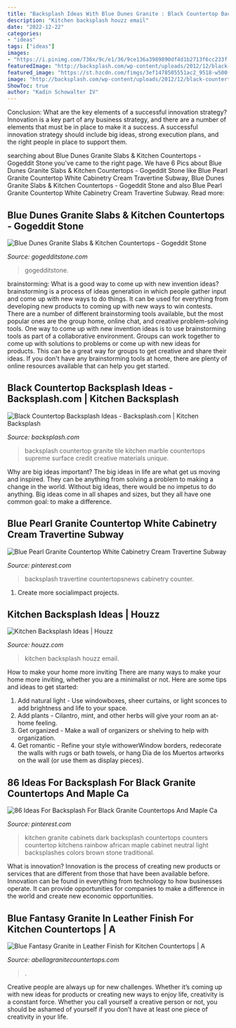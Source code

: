 ```yaml
---
title: "Backsplash Ideas With Blue Dunes Granite : Black Countertop Backsplash Ideas"
description: "Kitchen backsplash houzz email"
date: "2022-12-22"
categories:
- "ideas"
tags: ["ideas"]
images:
- "https://i.pinimg.com/736x/9c/e1/36/9ce136a3989890df4d1b2713f6cc233f.jpg"
featuredImage: "http://backsplash.com/wp-content/uploads/2012/12/black-countertop-white-marble-backsplash-tile.jpg"
featured_image: "https://st.hzcdn.com/fimgs/3ef1478505551ac2_9518-w500-h666-b0-p0-q80--transitional-kitchen.jpg"
image: "http://backsplash.com/wp-content/uploads/2012/12/black-countertop-white-marble-backsplash-tile.jpg"
ShowToc: true
author: "Kadin Schowalter IV"
---
```



Conclusion: What are the key elements of a successful innovation strategy?
Innovation is a key part of any business strategy, and there are a number of elements that must be in place to make it a success. A successful innovation strategy should include big ideas, strong execution plans, and the right people in place to support them.

	

		
searching about Blue Dunes Granite Slabs &amp; Kitchen Countertops - Gogeddit Stone you've came to the right page. We have 6 Pics about Blue Dunes Granite Slabs &amp; Kitchen Countertops - Gogeddit Stone like Blue Pearl Granite Countertop White Cabinetry Cream Travertine Subway, Blue Dunes Granite Slabs &amp; Kitchen Countertops - Gogeddit Stone and also Blue Pearl Granite Countertop White Cabinetry Cream Travertine Subway. Read more:
		
    
## Blue Dunes Granite Slabs &amp; Kitchen Countertops - Gogeddit Stone

<img loading=lazy src="https://www.gogedditstone.com/wp-content/uploads/2020/05/Blue-Dunes-Granite-Countertop.jpg" onerror="this.onerror=null;this.src='https://tse1.mm.bing.net/th?id=OIP.YBFR8KwKn9XCixUqgudnhwHaFj&amp;pid=15.1';" alt="Blue Dunes Granite Slabs &amp; Kitchen Countertops - Gogeddit Stone">

_Source: gogedditstone.com_

>gogedditstone. 

	

brainstorming: What is a good way to come up with new invention ideas?
brainstorming is a process of ideas generation in which people gather input and come up with new ways to do things. It can be used for everything from developing new products to coming up with new ways to win contests. There are a number of different brainstorming tools available, but the most popular ones are the group home, online chat, and creative problem-solving tools. 
One way to come up with new invention ideas is to use brainstorming tools as part of a collaborative environment. Groups can work together to come up with solutions to problems or come up with new ideas for products. This can be a great way for groups to get creative and share their ideas. If you don't have any brainstorming tools at home, there are plenty of online resources available that can help you get started.

    
## Black Countertop Backsplash Ideas - Backsplash.com | Kitchen Backsplash

<img loading=lazy src="http://backsplash.com/wp-content/uploads/2012/12/black-countertop-white-marble-backsplash-tile.jpg" onerror="this.onerror=null;this.src='https://tse2.mm.bing.net/th?id=OIP.M74Db23oFhsMu1dqWVuUoQHaFR&amp;pid=15.1';" alt="Black Countertop Backsplash Ideas - Backsplash.com | Kitchen Backsplash">

_Source: backsplash.com_

>backsplash countertop granite tile kitchen marble countertops supreme surface credit creative materials unique. 

	

Why are big ideas important?
The big ideas in life are what get us moving and inspired. They can be anything from solving a problem to making a change in the world. Without big ideas, there would be no impetus to do anything. Big ideas come in all shapes and sizes, but they all have one common goal: to make a difference.

    
## Blue Pearl Granite Countertop White Cabinetry Cream Travertine Subway

<img loading=lazy src="https://i.pinimg.com/736x/9c/e1/36/9ce136a3989890df4d1b2713f6cc233f.jpg" onerror="this.onerror=null;this.src='https://tse1.mm.bing.net/th?id=OIP.PqUD-UpOzD-fXcRU9SHmkAHaLG&amp;pid=15.1';" alt="Blue Pearl Granite Countertop White Cabinetry Cream Travertine Subway">

_Source: pinterest.com_

>backsplash travertine countertopsnews cabinetry counter. 

	

1. Create more socialimpact projects.

    
## Kitchen Backsplash Ideas | Houzz

<img loading=lazy src="https://st.hzcdn.com/fimgs/3ef1478505551ac2_9518-w500-h666-b0-p0-q80--transitional-kitchen.jpg" onerror="this.onerror=null;this.src='https://tse1.mm.bing.net/th?id=OIP.LFrxeeUdj17HO6VirKSyVwHaJ3&amp;pid=15.1';" alt="Kitchen Backsplash Ideas | Houzz">

_Source: houzz.com_

>kitchen backsplash houzz email. 

	

How to make your home more inviting
There are many ways to make your home more inviting, whether you are a minimalist or not. Here are some tips and ideas to get started:
1. Add natural light - Use windowboxes, sheer curtains, or light sconces to add brightness and life to your space.
2. Add plants - Cilantro, mint, and other herbs will give your room an at-home feeling.
3. Get organized - Make a wall of organizers or shelving to help with organization.
4. Get romantic - Refine your style withowerWindow borders, redecorate the walls with rugs or bath towels, or hang Dia de los Muertos artworks on the wall (or use them as display pieces).

    
## 86 Ideas For Backsplash For Black Granite Countertops And Maple Ca

<img loading=lazy src="https://i.pinimg.com/736x/c7/ef/be/c7efbe82b88a953ff2b1cd2727f171ee.jpg" onerror="this.onerror=null;this.src='https://tse2.mm.bing.net/th?id=OIP.slwcAhAmuLwSSGzgMCHnDwHaLH&amp;pid=15.1';" alt="86 Ideas For Backsplash For Black Granite Countertops And Maple Ca">

_Source: pinterest.com_

>kitchen granite cabinets dark backsplash countertops counters countertop kitchens rainbow african maple cabinet neutral light backsplashes colors brown stone traditional. 

	

What is innovation?
Innovation is the process of creating new products or services that are different from those that have been available before. Innovation can be found in everything from technology to how businesses operate. It can provide opportunities for companies to make a difference in the world and create new economic opportunities.

    
## Blue Fantasy Granite In Leather Finish For Kitchen Countertops | A

<img loading=lazy src="https://www.abellagranitecountertops.com/wp-content/uploads/2019/11/blue-fantasy-granite-leather-3-640x480.jpg" onerror="this.onerror=null;this.src='https://tse1.mm.bing.net/th?id=OIP.GiNZPoWXU8rH5J7A3dAhKwHaFj&amp;pid=15.1';" alt="Blue Fantasy Granite in Leather Finish for Kitchen Countertops | A">

_Source: abellagranitecountertops.com_

>. 

	

Creative people are always up for new challenges. Whether it’s coming up with new ideas for products or creating new ways to enjoy life, creativity is a constant force. Whether you call yourself a creative person or not, you should be ashamed of yourself if you don’t have at least one piece of creativity in your life.

